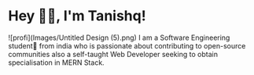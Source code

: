 # Hey 👋🏻, I'm Tanishq!

![profi](Images/Untitled Design (5).png)
I am a Software Engineering student🚀 from india who is passionate about contributing to open-source communities also a self-taught Web Developer seeking to obtain specialisation in MERN Stack.

